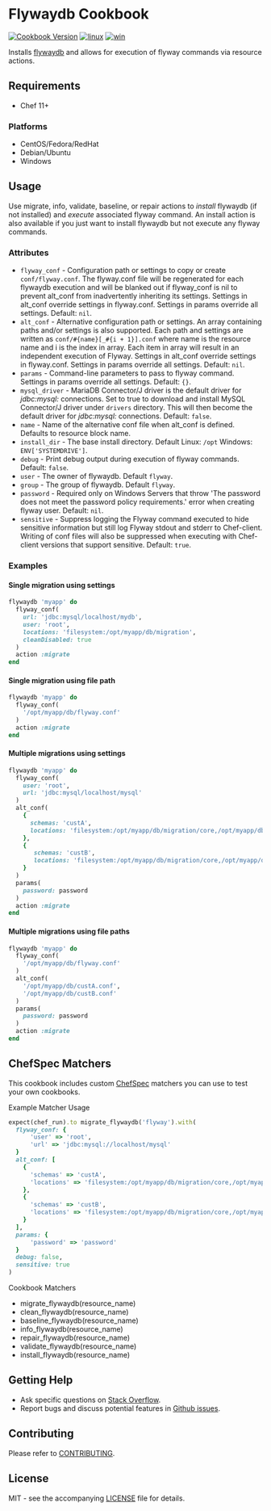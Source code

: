 # Flywaydb Cookbook

[![Cookbook Version](http://img.shields.io/cookbook/v/flywaydb.svg?style=flat-square)][supermarket]
[![linux](http://img.shields.io/travis/dhoer/chef-flywaydb/master.svg?label=linux&style=flat-square)][linux]
[![win](https://img.shields.io/appveyor/ci/dhoer/chef-flywaydb/master.svg?label=windows&style=flat-square)][win]

[supermarket]: https://supermarket.chef.io/cookbooks/flywaydb
[linux]: https://travis-ci.org/dhoer/chef-flywaydb
[win]: https://ci.appveyor.com/project/dhoer/chef-flywaydb

Installs [flywaydb](http://flywaydb.org) and allows for execution of flyway commands via resource actions.

## Requirements

- Chef 11+

### Platforms

- CentOS/Fedora/RedHat
- Debian/Ubuntu
- Windows

## Usage

Use migrate, info, validate, baseline, or repair actions to _install_ 
flywaydb (if not installed) and _execute_ associated flyway command. 
An install action is also available if you just want to install 
flywaydb but not execute any flyway commands.

### Attributes

* `flyway_conf` - Configuration path or settings to copy or 
create `conf/flyway.conf`.  The flyway.conf file will be 
regenerated for each flywaydb execution and will be blanked out if 
flyway_conf is nil to prevent alt_conf from inadvertently inheriting 
its settings. Settings in alt_conf override settings in flyway.conf. 
Settings in params override all settings. Default: `nil`.
* `alt_conf` -  Alternative configuration path or settings. An array
containing paths and/or settings is also supported.  Each path and 
settings are written as `conf/#{name}[_#{i + 1}].conf` 
where name is the resource name and i is the index in array. Each item 
in array will result in an independent execution of Flyway. Settings in 
alt_conf override settings in flyway.conf. Settings in params override 
all settings. Default: `nil`. 
* `params` - Command-line parameters to pass to flyway command. 
Settings in params override all settings. Default: `{}`.
* `mysql_driver` - MariaDB Connector/J driver is the default driver 
for *jdbc:mysql:* connections.  Set to true to download and install 
MySQL Connector/J driver under `drivers` directory. This will then 
become the default driver for *jdbc:mysql:* connections. 
Default: `false`.
* `name` - Name of the alternative conf file when alt_conf is defined. 
Defaults to resource block name.
* `install_dir` - The base install directory. Default Linux: `/opt` 
Windows: `ENV['SYSTEMDRIVE']`.
* `debug` - Print debug output during execution of flyway commands. 
Default: `false`.
* `user` -  The owner of flywaydb. Default `flyway`.
* `group` - The group of flywaydb. Default `flyway`.
* `password` - Required only on Windows Servers that throw 'The 
password does not meet the password policy requirements.' error when 
creating flyway user. Default: `nil`.
* `sensitive` - Suppress logging the Flyway command executed to hide 
sensitive information but still log Flyway stdout and stderr to 
Chef-client.  Writing of conf files will also be suppressed when
executing with Chef-client versions that support sensitive. 
Default: `true`.

### Examples

#### Single migration using settings

```ruby
flywaydb 'myapp' do
  flyway_conf(
    url: 'jdbc:mysql/localhost/mydb',
    user: 'root',
    locations: 'filesystem:/opt/myapp/db/migration',
    cleanDisabled: true
  )
  action :migrate
end
```

#### Single migration using file path

```ruby
flywaydb 'myapp' do
  flyway_conf(
    '/opt/myapp/db/flyway.conf'
  )
  action :migrate
end
```

#### Multiple migrations using settings   

```ruby
flywaydb 'myapp' do
  flyway_conf(
    user: 'root',
    url: 'jdbc:mysql/localhost/mysql'
  )
  alt_conf(
    {
      schemas: 'custA',
      locations: 'filesystem:/opt/myapp/db/migration/core,/opt/myapp/db/migration/custA'
    },
    {
       schemas: 'custB',
       locations: 'filesystem:/opt/myapp/db/migration/core,/opt/myapp/db/migration/custB'
    }
  )
  params(
    password: password   
  )
  action :migrate
end
```

#### Multiple migrations using file paths

```ruby
flywaydb 'myapp' do
  flyway_conf(
    '/opt/myapp/db/flyway.conf'
  )
  alt_conf(
    '/opt/myapp/db/custA.conf',
    '/opt/myapp/db/custB.conf'
  )
  params(
    password: password   
  )
  action :migrate
end
```

## ChefSpec Matchers

This cookbook includes custom [ChefSpec](https://github.com/sethvargo/chefspec) matchers you can use to test 
your own cookbooks.

Example Matcher Usage

```ruby
expect(chef_run).to migrate_flywaydb('flyway').with(
  flyway_conf: {
      'user' => 'root',
      'url' => 'jdbc:mysql://localhost/mysql'
  }
  alt_conf: [
    {
      'schemas' => 'custA',
      'locations' => 'filesystem:/opt/myapp/db/migration/core,/opt/myapp/db/migration/custA'
    },
    {
      'schemas' => 'custB',
      'locations' => 'filesystem:/opt/myapp/db/migration/core,/opt/myapp/db/migration/custB'
    }
  ],
  params: {
      'password' => 'password'
  }
  debug: false,
  sensitive: true
)
```
      
Cookbook Matchers

- migrate_flywaydb(resource_name)
- clean_flywaydb(resource_name)
- baseline_flywaydb(resource_name)
- info_flywaydb(resource_name)
- repair_flywaydb(resource_name)
- validate_flywaydb(resource_name)
- install_flywaydb(resource_name)

## Getting Help

- Ask specific questions on [Stack Overflow](http://stackoverflow.com/questions/tagged/flyway).
- Report bugs and discuss potential features in [Github issues](https://github.com/dhoer/chef-flywaydb/issues).

## Contributing

Please refer to [CONTRIBUTING](https://github.com/dhoer/chef-flywaydb/blob/master/CONTRIBUTING.md).

## License

MIT - see the accompanying [LICENSE](https://github.com/dhoer/chef-flywaydb/blob/master/LICENSE.md) file for details.
